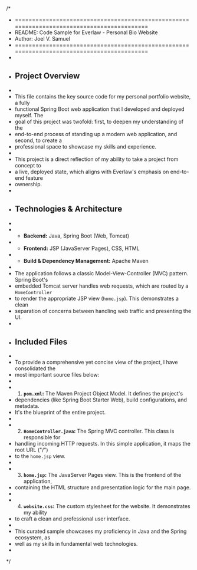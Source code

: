 /*
 * ==========================================================================================
 * README: Code Sample for Everlaw - Personal Bio Website
 * Author: Joel V. Samuel
 * ==========================================================================================
 *
 * ## Project Overview
 *
 * This file contains the key source code for my personal portfolio website, a fully
 * functional Spring Boot web application that I developed and deployed myself. The
 * goal of this project was twofold: first, to deepen my understanding of the
 * end-to-end process of standing up a modern web application, and second, to create a
 * professional space to showcase my skills and experience.
 *
 * This project is a direct reflection of my ability to take a project from concept to
 * a live, deployed state, which aligns with Everlaw's emphasis on end-to-end feature
 * ownership.
 *
 * ## Technologies & Architecture
 *
 * - **Backend:** Java, Spring Boot (Web, Tomcat)
 * - **Frontend:** JSP (JavaServer Pages), CSS, HTML
 * - **Build & Dependency Management:** Apache Maven
 *
 * The application follows a classic Model-View-Controller (MVC) pattern. Spring Boot's
 * embedded Tomcat server handles web requests, which are routed by a `HomeController`
 * to render the appropriate JSP view (`home.jsp`). This demonstrates a clean
 * separation of concerns between handling web traffic and presenting the UI.
 *
 * ## Included Files
 *
 * To provide a comprehensive yet concise view of the project, I have consolidated the
 * most important source files below:
 *
 * 1.  **`pom.xml`:** The Maven Project Object Model. It defines the project's
 * dependencies (like Spring Boot Starter Web), build configurations, and metadata.
 * It's the blueprint of the entire project.
 *
 * 2.  **`HomeController.java`:** The Spring MVC controller. This class is responsible for
 * handling incoming HTTP requests. In this simple application, it maps the root URL ("/")
 * to the `home.jsp` view.
 *
 * 3.  **`home.jsp`:** The JavaServer Pages view. This is the frontend of the application,
 * containing the HTML structure and presentation logic for the main page.
 *
 * 4.  **`website.css`:** The custom stylesheet for the website. It demonstrates my ability
 * to craft a clean and professional user interface.
 *
 * This curated sample showcases my proficiency in Java and the Spring ecosystem, as
 * well as my skills in fundamental web technologies.
 *
 */

